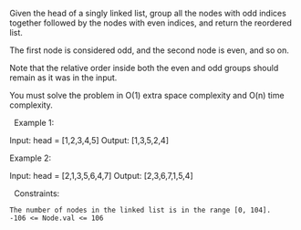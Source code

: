 Given the head of a singly linked list, group all the nodes with odd indices together followed by the nodes with even indices, and return the reordered list.

The first node is considered odd, and the second node is even, and so on.

Note that the relative order inside both the even and odd groups should remain as it was in the input.

You must solve the problem in O(1) extra space complexity and O(n) time complexity.

 
Example 1:

Input: head = [1,2,3,4,5]
Output: [1,3,5,2,4]


Example 2:

Input: head = [2,1,3,5,6,4,7]
Output: [2,3,6,7,1,5,4]


 
Constraints:


	The number of nodes in the linked list is in the range [0, 104].
	-106 <= Node.val <= 106

